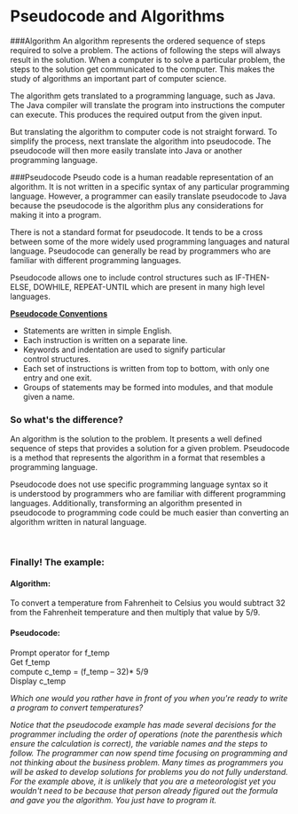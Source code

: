 # Pseudocode and Algorithms

###Algorithm
 An algorithm represents the ordered sequence of steps required to solve a problem. The actions of following the steps will always result in the solution. When a computer is to solve a particular problem, the steps to the solution get communicated to the computer. This makes the study of algorithms an important part of computer science.  
 
 The algorithm gets translated to a programming language, such as Java. The Java compiler will translate the program into instructions the computer can execute. This produces the required output from the given input.
 
 But translating the algorithm to computer code is not straight forward.  To simplify the process, next translate the algorithm into pseudocode. The pseudocode will then more easily translate into Java or another programming language.

###Pseudocode
Pseudo code is a human readable representation of an algorithm. It is not written in a specific syntax of any particular programming language. However, a programmer can easily translate pseudocode to Java because the pseudocode is the algorithm plus any considerations for making it into a program.

There is not a standard format for pseudocode. It tends to be a cross between some of the more widely used programming languages and natural language. Pseudocode can generally be read by programmers who are familiar with different programming languages.

Pseudocode allows one to include control structures such as IF-THEN-ELSE, DOWHILE, REPEAT-UNTIL which are present in many high level languages.
<p><strong><span style="text-decoration: underline;">Pseudocode Conventions</span></strong></p>
<ul>
<li>Statements are written in simple English.</li>
<li>Each instruction is written on a separate line.</li>
<li>Keywords and indentation are used to signify particular control&nbsp;structures.</li>
<li>Each set of instructions is written from top to bottom, with only one entry&nbsp;and one exit.</li>
<li>Groups of statements may be formed into modules, and that module given&nbsp;a name.</li>
</ul>
<h3>So what's the difference?</h3>
<p>An algorithm is the solution to the problem. It presents a well defined sequence of steps that provides a solution for a given problem. Pseudocode is a method that represents the algorithm in a format that resembles a programming language.</p>
<p>Pseudocode does not use specific programming language syntax so it is&nbsp;understood by programmers who are familiar with different programming languages. Additionally, transforming an algorithm presented in pseudocode to programming code could be much easier than converting an algorithm written in natural language.</p>
<p>&nbsp;</p>
<h3>Finally!&nbsp;The example:</h3>
<h4>Algorithm:</h4>
<p>To convert a temperature from Fahrenheit to Celsius you would subtract 32 from the Fahrenheit temperature and then multiply that value by 5/9.</p>
<h4>Pseudocode:&nbsp;</h4>
<p>Prompt operator for f_temp<br />Get f_temp<br />compute c_temp = (f_temp &ndash; 32)* 5/9<br />Display c_temp</p>
<p><em>Which one would you rather have in front of you when you're ready to write a program to convert temperatures?</em></p>
<p><em>Notice that the pseudocode example has made several decisions for the programmer including the order of operations (note the parenthesis which ensure the calculation is correct), the variable names and the steps to follow. The programmer can now spend time focusing on programming and not thinking about the business problem. Many times as programmers you will be asked&nbsp;to develop solutions for problems you do not fully understand. For the example above, it is unlikely that you are a&nbsp;meteorologist&nbsp;yet you wouldn't need to be because that person&nbsp;already figured&nbsp;out the formula and gave you the algorithm. You just have to program it.</em></p>
<p>&nbsp;</p>
<p>&nbsp;</p>